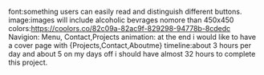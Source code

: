 font:something users can easily read and distinguish different buttons.<link href="https://fonts.googleapis.com/css?family=Noto+Serif" rel="stylesheet">
image:images will include alcoholic bevrages nomore than 450x450
colors:https://coolors.co/82c09a-82ac9f-829298-94778b-8cdedc
Navigion: Menu, Contact,Projects
animation: at the end i would like to have a cover page with {Projects,Contact,Aboutme}
timeline:about 3 hours per day and about 5 on my days off i should have almost 32 hours to complete this project.